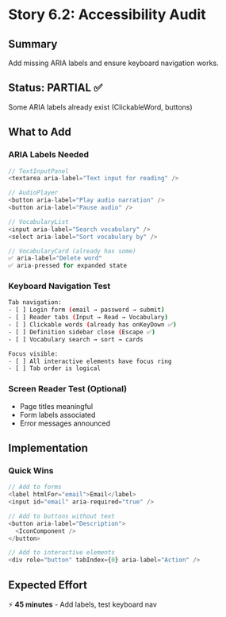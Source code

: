 # Story 6.2: Accessibility Audit

## Summary
Add missing ARIA labels and ensure keyboard navigation works.

## Status: PARTIAL ✅
Some ARIA labels already exist (ClickableWord, buttons)

## What to Add

### ARIA Labels Needed
```typescript
// TextInputPanel
<textarea aria-label="Text input for reading" />

// AudioPlayer
<button aria-label="Play audio narration" />
<button aria-label="Pause audio" />

// VocabularyList
<input aria-label="Search vocabulary" />
<select aria-label="Sort vocabulary by" />

// VocabularyCard (already has some)
✅ aria-label="Delete word"
✅ aria-pressed for expanded state
```

### Keyboard Navigation Test
```bash
Tab navigation:
- [ ] Login form (email → password → submit)
- [ ] Reader tabs (Input → Read → Vocabulary)
- [ ] Clickable words (already has onKeyDown ✅)
- [ ] Definition sidebar close (Escape ✅)
- [ ] Vocabulary search → sort → cards

Focus visible:
- [ ] All interactive elements have focus ring
- [ ] Tab order is logical
```

### Screen Reader Test (Optional)
- Page titles meaningful
- Form labels associated
- Error messages announced

## Implementation

### Quick Wins
```typescript
// Add to forms
<label htmlFor="email">Email</label>
<input id="email" aria-required="true" />

// Add to buttons without text
<button aria-label="Description">
  <IconComponent />
</button>

// Add to interactive elements
<div role="button" tabIndex={0} aria-label="Action" />
```

## Expected Effort
⚡ **45 minutes** - Add labels, test keyboard nav
